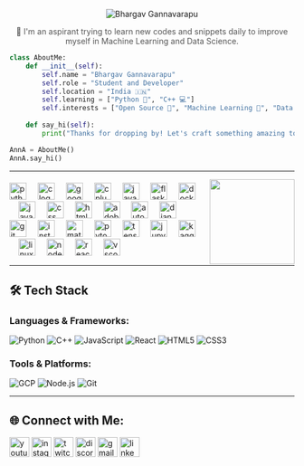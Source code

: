 
<p align="center">
  <img src="https://svg-banners.vercel.app/api?type=rainbow&text1=Bhargav%20Gannavarapu&width=800&height=150" alt="Bhargav Gannavarapu" />
</p>

<p align="center" style="font-size:14px; color:#555;">
  👋 I'm an aspirant trying to learn new codes and snippets daily to improve myself in Machine Learning and Data Science.
</p>

```python
class AboutMe:
    def __init__(self):
        self.name = "Bhargav Gannavarapu"
        self.role = "Student and Developer"
        self.location = "India 🇮🇳"
        self.learning = ["Python 🐍", "C++ 💻"]
        self.interests = ["Open Source 🌟", "Machine Learning 🤖", "Data Science 🌐", "GSoC 🚀"]
    
    def say_hi(self):
        print("Thanks for dropping by! Let's craft something amazing together!")

AnnA = AboutMe()
AnnA.say_hi()
```

---

<img align="right" height="150" style="margin-left:20px;" src="https://i.imgflip.com/5x83pv.jpg" />

<div align="left" style="margin-top:20px;">
  <img src="https://cdn.jsdelivr.net/gh/devicons/devicon/icons/python/python-original.svg" height="30" alt="python logo" /> <img width="12" />
  <img src="https://cdn.jsdelivr.net/gh/devicons/devicon/icons/c/c-original.svg" height="30" alt="c logo" /> <img width="12" />
  <img src="https://cdn.jsdelivr.net/gh/devicons/devicon/icons/googlecloud/googlecloud-original.svg" height="30" alt="googlecloud logo" /> <img width="12" />
  <img src="https://cdn.jsdelivr.net/gh/devicons/devicon/icons/cplusplus/cplusplus-original.svg" height="30" alt="cplusplus logo" /> <img width="12" />
  <img src="https://cdn.jsdelivr.net/gh/devicons/devicon/icons/java/java-original.svg" height="30" alt="java logo" /> <img width="12" />
  <img src="https://cdn.jsdelivr.net/gh/devicons/devicon/icons/flask/flask-original.svg" height="30" alt="flask logo" /> <img width="12" />
  <img src="https://cdn.jsdelivr.net/gh/devicons/devicon/icons/docker/docker-original.svg" height="30" alt="docker logo" /> <img width="12" />
  <img src="https://cdn.jsdelivr.net/gh/devicons/devicon/icons/javascript/javascript-original.svg" height="30" alt="javascript logo" /> <img width="12" />
  <img src="https://cdn.jsdelivr.net/gh/devicons/devicon/icons/css3/css3-original.svg" height="30" alt="css logo" /> <img width="12" />
  <img src="https://cdn.jsdelivr.net/gh/devicons/devicon/icons/html5/html5-original.svg" height="30" alt="html5 logo" /> <img width="12" />
  <img src="https://skillicons.dev/icons?i=ai" height="30" alt="adobeillustrator logo" /> <img width="12" />
  <img src="https://skillicons.dev/icons?i=autocad" height="30" alt="autocad logo" /> <img width="12" />
  <img src="https://skillicons.dev/icons?i=django" height="30" alt="django logo" /> <img width="12" />
  <img src="https://skillicons.dev/icons?i=git" height="30" alt="git logo" /> <img width="12" />
  <img src="https://skillicons.dev/icons?i=instagram" height="30" alt="instagram logo" /> <img width="12" />
  <img src="https://skillicons.dev/icons?i=matlab" height="30" alt="matlab logo" /> <img width="12" />
  <img src="https://skillicons.dev/icons?i=pytorch" height="30" alt="pytorch logo" /> <img width="12" />
  <img src="https://skillicons.dev/icons?i=tensorflow" height="30" alt="tensorflow logo" /> <img width="12" />
  <img src="https://cdn.jsdelivr.net/gh/devicons/devicon/icons/jupyter/jupyter-original.svg" height="30" alt="jupyter logo" /> <img width="12" />
  <img src="https://cdn.jsdelivr.net/gh/devicons/devicon/icons/kaggle/kaggle-original.svg" height="30" alt="kaggle logo" /> <img width="12" />
  <img src="https://cdn.jsdelivr.net/gh/devicons/devicon/icons/linux/linux-original.svg" height="30" alt="linux logo" /> <img width="12" />
  <img src="https://cdn.jsdelivr.net/gh/devicons/devicon/icons/nodejs/nodejs-original.svg" height="30" alt="nodejs logo" /> <img width="12" />
  <img src="https://cdn.jsdelivr.net/gh/devicons/devicon/icons/react/react-original.svg" height="30" alt="react logo" /> <img width="12" />
  <img src="https://cdn.jsdelivr.net/gh/devicons/devicon/icons/vscode/vscode-original.svg" height="30" alt="vscode logo" />
</div>

---

## 🛠️ Tech Stack

### Languages & Frameworks:
![Python](https://img.shields.io/badge/Python-3776AB?style=for-the-badge&logo=python&logoColor=white)
![C++](https://img.shields.io/badge/C++-00599C?style=for-the-badge&logo=c%2B%2B&logoColor=white)
![JavaScript](https://img.shields.io/badge/JavaScript-F7DF1E?style=for-the-badge&logo=javascript&logoColor=black)
![React](https://img.shields.io/badge/React-61DAFB?style=for-the-badge&logo=react&logoColor=black)
![HTML5](https://img.shields.io/badge/HTML5-E34F26?style=for-the-badge&logo=html5&logoColor=white)
![CSS3](https://img.shields.io/badge/CSS3-1572B6?style=for-the-badge&logo=css3&logoColor=white)

### Tools & Platforms:
![GCP](https://img.shields.io/badge/GCP-4285F4?style=for-the-badge&logo=google-cloud&logoColor=white)
![Node.js](https://img.shields.io/badge/Node.js-339933?style=for-the-badge&logo=node.js&logoColor=white)
![Git](https://img.shields.io/badge/Git-F05032?style=for-the-badge&logo=git&logoColor=white)

---

## 🌐 Connect with Me:
<div align="left">
  <img src="https://img.shields.io/static/v1?message=Youtube&logo=youtube&label=&color=FF0000&logoColor=white&labelColor=&style=for-the-badge" height="35" alt="youtube logo" />
  <img src="https://img.shields.io/static/v1?message=Instagram&logo=instagram&label=&color=E4405F&logoColor=white&labelColor=&style=for-the-badge" height="35" alt="instagram logo" />
  <img src="https://img.shields.io/static/v1?message=Twitch&logo=twitch&label=&color=9146FF&logoColor=white&labelColor=&style=for-the-badge" height="35" alt="twitch logo" />
  <img src="https://img.shields.io/static/v1?message=Discord&logo=discord&label=&color=7289DA&logoColor=white&labelColor=&style=for-the-badge" height="35" alt="discord logo" />
  <img src="https://img.shields.io/static/v1?message=Gmail&logo=gmail&label=&color=D14836&logoColor=white&labelColor=&style=for-the-badge" height="35" alt="gmail logo" />
  <img src="https://img.shields.io/static/v1?message=LinkedIn&logo=linkedin&label=&color=0077B5&logoColor=white&labelColor=&style=for-the-badge" height="35" alt="linkedin logo" />
</div>
